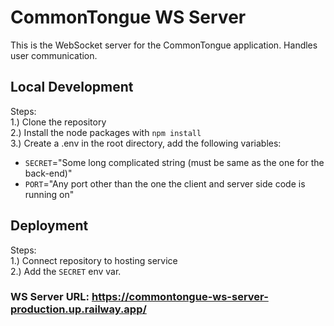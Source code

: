 # CommonTongue  WS Server
This is the WebSocket server for the CommonTongue application. Handles user communication.

## Local Development
Steps:\
1.) Clone the repository\
2.) Install the node packages with `npm install`\
3.) Create a .env in the root directory, add the following variables:
- `SECRET`="Some long complicated string (must be same as the one for the back-end)"
- `PORT`="Any port other than the one the client and server side code is running on"

## Deployment
Steps:\
1.) Connect repository to hosting service \
2.) Add the `SECRET` env var.

### WS Server URL: https://commontongue-ws-server-production.up.railway.app/
